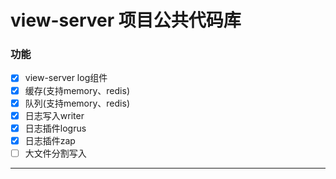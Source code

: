 # view-server 项目公共代码库

### 功能
 - [x] view-server log组件
 - [x] 缓存(支持memory、redis)
 - [x] 队列(支持memory、redis)
 - [x] 日志写入writer
 - [x] 日志插件logrus
 - [x] 日志插件zap
 - [ ] 大文件分割写入
---

